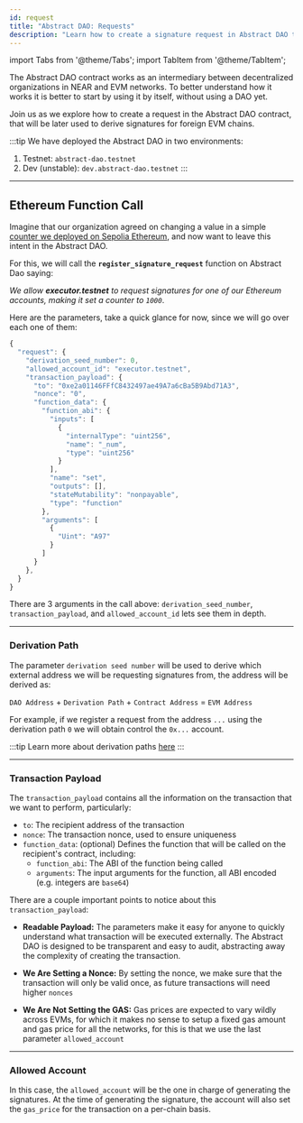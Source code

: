 ```yaml
---
id: request
title: "Abstract DAO: Requests"
description: "Learn how to create a signature request in Abstract DAO to execute actions on foreign EVM chains."
---
```


import Tabs from '@theme/Tabs';
import TabItem from '@theme/TabItem';

The Abstract DAO contract works as an intermediary between decentralized organizations in NEAR and EVM networks. To better understand how it works it is better to start by using it by itself, without using a DAO yet.

Join us as we explore how to create a request in the Abstract DAO contract, that will be later used to derive signatures for foreign EVM chains. 

:::tip
We have deployed the Abstract DAO in two environments:

1. Testnet: `abstract-dao.testnet`
2. Dev (unstable): `dev.abstract-dao.testnet`
:::

---

## Ethereum Function Call

Imagine that our organization agreed on changing a value in a simple [counter we deployed on Sepolia Ethereum](https://sepolia.etherscan.io/address/0xe2a01146FFfC8432497ae49A7a6cBa5B9Abd71A3), and now want to leave this intent in the Abstract DAO.

For this, we will call the **`register_signature_request`** function on Abstract Dao saying: 

*We allow **executor.testnet** to request signatures for one of our Ethereum accounts, making it set a counter to `1000`*.

Here are the parameters, take a quick glance for now, since we will go over each one of them:

```js
{
  "request": {
    "derivation_seed_number": 0,
    "allowed_account_id": "executor.testnet",
    "transaction_payload": {
      "to": "0xe2a01146FFfC8432497ae49A7a6cBa5B9Abd71A3",
      "nonce": "0",
      "function_data": {
        "function_abi": {
          "inputs": [
            {
              "internalType": "uint256",
              "name": "_num",
              "type": "uint256"
            }
          ],
          "name": "set",
          "outputs": [],
          "stateMutability": "nonpayable",
          "type": "function"
        },
        "arguments": [
          {
            "Uint": "A97"
          }
        ]
      }
    },
  }
}
```

There are 3 arguments in the call above: `derivation_seed_number`, `transaction_payload`, and `allowed_account_id` lets see them in depth.

<hr class="subsection" />

### Derivation Path

The parameter `derivation seed number` will be used to derive which external address we will be requesting signatures from, the address will be derived as:

`DAO Address` + `Derivation Path` + `Contract Address` = `EVM Address`

For example, if we register a request from the address `...` using the derivation path `0` we will obtain control the `0x...` account.

:::tip
Learn more about derivation paths [here](../../chain-abstraction/chain-signatures.md)
:::

<hr class="subsection" />

### Transaction Payload

The `transaction_payload` contains all the information on the transaction that we want to perform, particularly:

  - `to`: The recipient address of the transaction
  - `nonce`: The transaction nonce, used to ensure uniqueness
  - `function_data`: (optional) Defines the function that will be called on the recipient's contract, including:
    - `function_abi`: The ABI of the function being called
    - `arguments`: The input arguments for the function, all ABI encoded (e.g. integers are `base64`)

There are a couple important points to notice about this `transaction_payload`:

- **Readable Payload:** The parameters make it easy for anyone to quickly understand what transaction will be executed externally. The Abstract DAO is designed to be transparent and easy to audit, abstracting away the complexity of creating the transaction.

- **We Are Setting a Nonce:** By setting the nonce, we make sure that the transaction will only be valid once, as future transactions will need higher `nonces`

- **We Are Not Setting the GAS:** Gas prices are expected to vary wildly across EVMs, for which it makes no sense to setup a fixed gas amount and gas price for all the networks, for this is that we use the last parameter `allowed_account`

<hr class="subsection" />

### Allowed Account

In this case, the `allowed_account` will be the one in charge of generating the signatures. At the time of generating the signature, the account will also set the `gas_price` for the transaction on a per-chain basis.